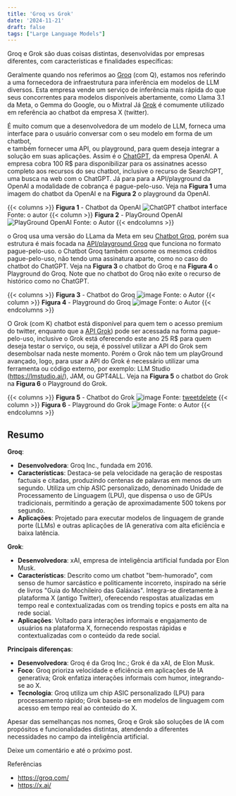 ```yaml
---
title: 'Groq vs Grok'
date: '2024-11-21'
draft: false
tags: ["Large Language Models"]
---
```


Groq e Grok são duas coisas distintas, desenvolvidas por empresas diferentes, com características e finalidades específicas:

Geralmente quando nos referimos ao [Groq](https://groq.com/) (com Q), estamos nos referindo a uma fornecedora de infraestrutura para inferência em modelos de LLM diversos. 
Esta empresa vende um serviço de inferência mais rápida do que seus concorrentes para modelos disponíveis abertamente, como Llama 3.1 da Meta, o Gemma do Google, ou o Mixtral
Já [Grok](https://x.ai/) é comumente utilizado em referência ao chatbot da empresa X (twitter). 

É muito comum que a desenvolvedora de um modelo de LLM, forneca uma interface para o usuário conversar com o seu modelo em forma de um chatbot,  
e também fornecer uma API, ou playground, para quem deseja integrar a solução em suas aplicações. 
Assim é o [ChatGPT](https://chatgpt.com/), da empresa OpenAI. A empresa cobra 100 R$ para disponibilizar para os assinatnes acesso completo aos recursos do seu chatbot, inclusive o recurso de SearchGPT, uma busca na web com o ChatGPT. Já para  para a API/playground da OpenAI a modalidade de cobrança é pague-pelo-uso. Veja na **Figura 1** uma imagem do chatbot da OpenAI e na **Figura 2** o playground da OpenAI. 

{{< columns >}}
**Figura 1** - Chatbot da OpenAI
![ChatGPT chatbot interface](https://github.com/user-attachments/assets/d5f1caa9-ad37-4891-9a66-8121f6b54dce)
Fonte: o autor
{{< column >}}
**Figura 2** - PlayGround OpenAI
![PlayGround OpenAI](https://github.com/user-attachments/assets/46bf1931-62b5-4c51-a3b5-e9e1e246fd08)
Fonte: o Autor
{{< endcolumns >}}

o Groq  usa  uma versão do LLama da Meta em seu [Chatbot Groq](https://groq.com/#), porém sua estrutura é mais focada na [API/playground Groq](https://console.groq.com/playground) que funciona no formato pague-pelo-uso. o Chatbot Groq também consome os mesmos créditos pague-pelo-uso, não tendo uma assinatura aparte, como no caso do chatbot do ChatGPT. Veja na **Figura 3** o chatbot do Groq e na **Figura 4** o Playground do Groq. Note que no chatbot do Groq não exite o recurso de histórico como no ChatGPT.

{{< columns >}}
**Figura 3** - Chatbot do Groq
![image](https://github.com/user-attachments/assets/3c6efe44-9598-4353-a81c-1b5602c0a243)
Fonte: o Autor
{{< column >}}
**Figura 4** - Playground do Groq
![image](https://github.com/user-attachments/assets/d3729b18-02b6-46b2-a7a2-46a5db54c1c7)
Fonte: o Autor
{{< endcolumns >}}

O Grok (com K) chatbot está disponível para quem tem o acesso premium do twitter, enquanto que a [API Grok](https://console.x.ai/)) pode ser acessada na forma pague-pelo-uso, inclusive o Grok está oferecendo este ano 25 R$ para quem deseja testar o serviço, ou seja, é possível utilizar a API do Grok sem desembolsar nada neste momento. Porém o Grok não tem um playGround avançado, logo,  para usar a API do Grok é necessário utilizar uma ferramenta ou código externo, por exemplo: LLM Studio (https://lmstudio.ai/), JAM, ou GPT4ALL. Veja na **Figura 5** o chatbot do Grok  na **Figura 6** o Playground do Grok.

{{< columns >}}
**Figura 5** - Chatbot do Grok 
![image](https://github.com/user-attachments/assets/72a03f4b-5870-42f3-89d8-b7fd122c31ab)
Fonte: [tweetdelete](https://tweetdelete.net/pt/recursos/grok-ai-xs-latest-artificial-intelligence-chatbot/)
{{< column >}}
**Figura 6** - Playground do Grok 
![image](https://github.com/user-attachments/assets/306afcae-d203-4a87-ab11-8f03ce87df56)
Fonte: o Autor
{{< endcolumns >}}

## Resumo

**Groq**:
- **Desenvolvedora**: Groq Inc., fundada em 2016.
- **Características**: Destaca-se pela velocidade na geração de respostas factuais e citadas, produzindo centenas de palavras em menos de um segundo. Utiliza um chip ASIC personalizado, denominado Unidade de Processamento de Linguagem (LPU), que dispensa o uso de GPUs tradicionais, permitindo a geração de aproximadamente 500 tokens por segundo. 
- **Aplicações**: Projetado para executar modelos de linguagem de grande porte (LLMs) e outras aplicações de IA generativa com alta eficiência e baixa latência.

**Grok**:
- **Desenvolvedora**: xAI, empresa de inteligência artificial fundada por Elon Musk.
- **Características**: Descrito como um chatbot "bem-humorado", com senso de humor sarcástico e politicamente incorreto, inspirado na série de livros "Guia do Mochileiro das Galáxias". Integra-se diretamente à plataforma X (antigo Twitter), oferecendo respostas atualizadas em tempo real e contextualizadas com os trending topics e posts em alta na rede social. 
- **Aplicações**: Voltado para interações informais e engajamento de usuários na plataforma X, fornecendo respostas rápidas e contextualizadas com o conteúdo da rede social.

**Principais diferenças**:
- **Desenvolvedora**: Groq é da Groq Inc.; Grok é da xAI, de Elon Musk.
- **Foco**: Groq prioriza velocidade e eficiência em aplicações de IA generativa; Grok enfatiza interações informais com humor, integrando-se ao X.
- **Tecnologia**: Groq utiliza um chip ASIC personalizado (LPU) para processamento rápido; Grok baseia-se em modelos de linguagem com acesso em tempo real ao conteúdo do X.

Apesar das semelhanças nos nomes, Groq e Grok são soluções de IA com propósitos e funcionalidades distintas, atendendo a diferentes necessidades no campo da inteligência artificial. 

Deixe um comentário e até o próximo post.

Referências
-  https://groq.com/
-  https://x.ai/
